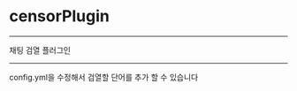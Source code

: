 # censorPlugin
-------------------
채팅 검열 플러그인  

-------------------
config.yml을 수정해서 검열할 단어를 추가 할 수 있습니다
